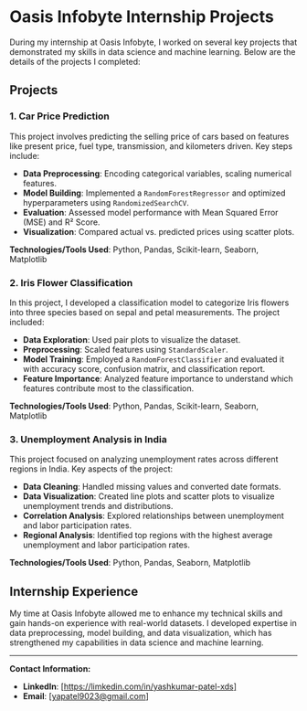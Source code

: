 # Oasis Infobyte Internship Projects

During my internship at Oasis Infobyte, I worked on several key projects that demonstrated my skills in data science and machine learning. Below are the details of the projects I completed:

## Projects

### 1. Car Price Prediction

This project involves predicting the selling price of cars based on features like present price, fuel type, transmission, and kilometers driven. Key steps include:

- **Data Preprocessing**: Encoding categorical variables, scaling numerical features.
- **Model Building**: Implemented a `RandomForestRegressor` and optimized hyperparameters using `RandomizedSearchCV`.
- **Evaluation**: Assessed model performance with Mean Squared Error (MSE) and R² Score.
- **Visualization**: Compared actual vs. predicted prices using scatter plots.

**Technologies/Tools Used**: Python, Pandas, Scikit-learn, Seaborn, Matplotlib

### 2. Iris Flower Classification

In this project, I developed a classification model to categorize Iris flowers into three species based on sepal and petal measurements. The project included:

- **Data Exploration**: Used pair plots to visualize the dataset.
- **Preprocessing**: Scaled features using `StandardScaler`.
- **Model Training**: Employed a `RandomForestClassifier` and evaluated it with accuracy score, confusion matrix, and classification report.
- **Feature Importance**: Analyzed feature importance to understand which features contribute most to the classification.

**Technologies/Tools Used**: Python, Pandas, Scikit-learn, Seaborn, Matplotlib

### 3. Unemployment Analysis in India

This project focused on analyzing unemployment rates across different regions in India. Key aspects of the project:

- **Data Cleaning**: Handled missing values and converted date formats.
- **Data Visualization**: Created line plots and scatter plots to visualize unemployment trends and distributions.
- **Correlation Analysis**: Explored relationships between unemployment and labor participation rates.
- **Regional Analysis**: Identified top regions with the highest average unemployment and labor participation rates.

**Technologies/Tools Used**: Python, Pandas, Seaborn, Matplotlib

## Internship Experience

My time at Oasis Infobyte allowed me to enhance my technical skills and gain hands-on experience with real-world datasets. I developed expertise in data preprocessing, model building, and data visualization, which has strengthened my capabilities in data science and machine learning.

---

**Contact Information:**

- **LinkedIn**: [https://limkedin.com/in/yashkumar-patel-xds]
- **Email**: [yapatel9023@gmail.com]

